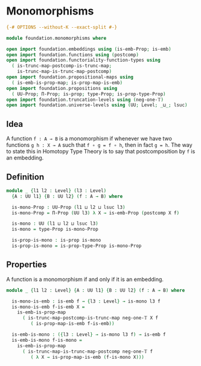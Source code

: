 # Monomorphisms

```agda
{-# OPTIONS --without-K --exact-split #-}

module foundation.monomorphisms where

open import foundation.embeddings using (is-emb-Prop; is-emb)
open import foundation.functions using (postcomp)
open import foundation.functoriality-function-types using
  ( is-trunc-map-postcomp-is-trunc-map;
    is-trunc-map-is-trunc-map-postcomp)
open import foundation.propositional-maps using
  ( is-emb-is-prop-map; is-prop-map-is-emb)
open import foundation.propositions using
  ( UU-Prop; Π-Prop; is-prop; type-Prop; is-prop-type-Prop)
open import foundation.truncation-levels using (neg-one-𝕋)
open import foundation.universe-levels using (UU; Level; _⊔_; lsuc)
```

## Idea
A function `f : A → B` is a monomorphism if whenever we have two functions `g h : X → A` such that `f ∘ g = f ∘ h`, then in fact `g = h`. The way to state this in Homotopy Type Theory is to say that postcomposition by `f` is an embedding.

## Definition

```agda
module _ {l1 l2 : Level} (l3 : Level)
  {A : UU l1} {B : UU l2} (f : A → B) where

  is-mono-Prop : UU-Prop (l1 ⊔ l2 ⊔ lsuc l3)
  is-mono-Prop = Π-Prop (UU l3) λ X → is-emb-Prop (postcomp X f)

  is-mono : UU (l1 ⊔ l2 ⊔ lsuc l3)
  is-mono = type-Prop is-mono-Prop

  is-prop-is-mono : is-prop is-mono
  is-prop-is-mono = is-prop-type-Prop is-mono-Prop
```

## Properties
A function is a monomorphism if and only if it is an embedding.

```agda
module _ {l1 l2 : Level} {A : UU l1} {B : UU l2} (f : A → B) where

  is-mono-is-emb : is-emb f → {l3 : Level} → is-mono l3 f
  is-mono-is-emb f-is-emb X =
    is-emb-is-prop-map
      ( is-trunc-map-postcomp-is-trunc-map neg-one-𝕋 X f
         ( is-prop-map-is-emb f-is-emb))

  is-emb-is-mono : ({l3 : Level} → is-mono l3 f) → is-emb f
  is-emb-is-mono f-is-mono =
    is-emb-is-prop-map
      ( is-trunc-map-is-trunc-map-postcomp neg-one-𝕋 f
         ( λ X → is-prop-map-is-emb (f-is-mono X)))
```
